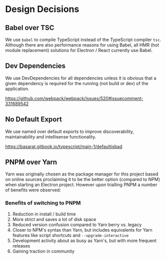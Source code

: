 # Design Decisions

## Babel over TSC

We use `babel` to compile TypeScript instead of the TypeScript compiler `tsc`. Although there are also performance reasons for using Babel, all HMR (hot module replacement) solutions for Electron / React currently use Babel.

## Dev Dependencies

We use DevDependencies for all dependencies unless it is obvious that a given dependency is required for the running (not build or dev) of the application.

https://github.com/webpack/webpack/issues/520#issuecomment-331689542

## No Default Export

We use named over default exports to improve discoverability, maintainability and intellisense functionality.

https://basarat.gitbook.io/typescript/main-1/defaultisbad

## PNPM over Yarn

Yarn was originally chosen as the package manager for this project based on online sources proclaiming it to be the better option (compared to NPM) when starting an Electron project. However upon trialling PNPM a number of benefits were observed:

### Benefits of switching to PNPM

1. Reduction in install / build time
2. More strict and saves a lot of disk space
3. Reduced version confusion compared to Yarn berry vs. legacy
4. Closer to NPM's syntax than Yarn, but includes equivalents for Yarn features like script shortcuts and `--upgrade-interactive`
5. Development activity about as busy as Yarn's, but with more frequent releases
6. Gaining traction in community

